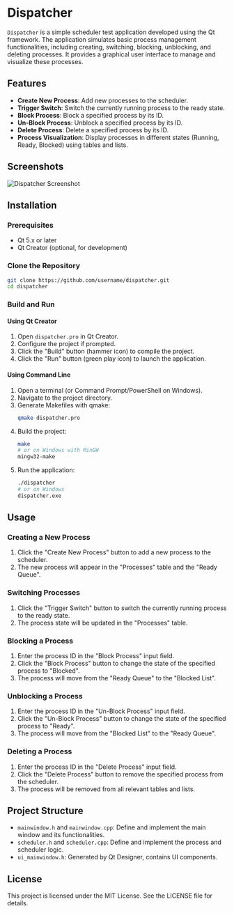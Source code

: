 # Dispatcher

`Dispatcher` is a simple scheduler test application developed using the Qt framework. The application simulates basic process management functionalities, including creating, switching, blocking, unblocking, and deleting processes. It provides a graphical user interface to manage and visualize these processes.

## Features

- **Create New Process**: Add new processes to the scheduler.
- **Trigger Switch**: Switch the currently running process to the ready state.
- **Block Process**: Block a specified process by its ID.
- **Un-Block Process**: Unblock a specified process by its ID.
- **Delete Process**: Delete a specified process by its ID.
- **Process Visualization**: Display processes in different states (Running, Ready, Blocked) using tables and lists.

## Screenshots

![Dispatcher Screenshot](path/to/screenshot.png)

## Installation

### Prerequisites

- Qt 5.x or later
- Qt Creator (optional, for development)

### Clone the Repository

```bash
git clone https://github.com/username/dispatcher.git
cd dispatcher
```

### Build and Run

#### Using Qt Creator

1. Open `dispatcher.pro` in Qt Creator.
2. Configure the project if prompted.
3. Click the "Build" button (hammer icon) to compile the project.
4. Click the "Run" button (green play icon) to launch the application.

#### Using Command Line

1. Open a terminal (or Command Prompt/PowerShell on Windows).
2. Navigate to the project directory.
3. Generate Makefiles with qmake:
   ```bash
   qmake dispatcher.pro
   ```
4. Build the project:
   ```bash
   make
   # or on Windows with MinGW
   mingw32-make
   ```
5. Run the application:
   ```bash
   ./dispatcher
   # or on Windows
   dispatcher.exe
   ```

## Usage

### Creating a New Process

1. Click the "Create New Process" button to add a new process to the scheduler.
2. The new process will appear in the "Processes" table and the "Ready Queue".

### Switching Processes

1. Click the "Trigger Switch" button to switch the currently running process to the ready state.
2. The process state will be updated in the "Processes" table.

### Blocking a Process

1. Enter the process ID in the "Block Process" input field.
2. Click the "Block Process" button to change the state of the specified process to "Blocked".
3. The process will move from the "Ready Queue" to the "Blocked List".

### Unblocking a Process

1. Enter the process ID in the "Un-Block Process" input field.
2. Click the "Un-Block Process" button to change the state of the specified process to "Ready".
3. The process will move from the "Blocked List" to the "Ready Queue".

### Deleting a Process

1. Enter the process ID in the "Delete Process" input field.
2. Click the "Delete Process" button to remove the specified process from the scheduler.
3. The process will be removed from all relevant tables and lists.

## Project Structure

- `mainwindow.h` and `mainwindow.cpp`: Define and implement the main window and its functionalities.
- `scheduler.h` and `scheduler.cpp`: Define and implement the process and scheduler logic.
- `ui_mainwindow.h`: Generated by Qt Designer, contains UI components.

## License

This project is licensed under the MIT License. See the LICENSE file for details.
